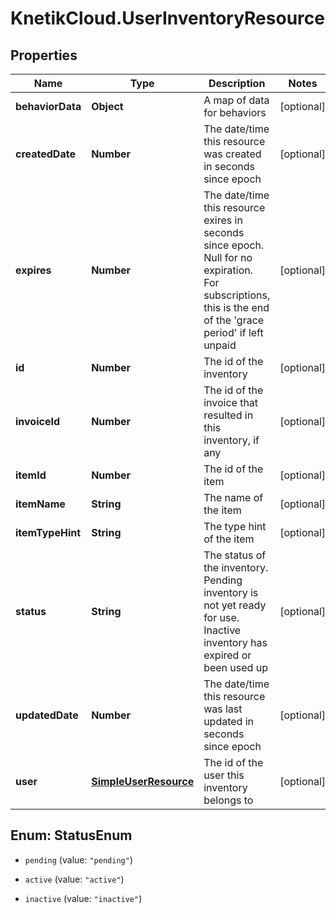 # KnetikCloud.UserInventoryResource

## Properties
Name | Type | Description | Notes
------------ | ------------- | ------------- | -------------
**behaviorData** | **Object** | A map of data for behaviors | [optional] 
**createdDate** | **Number** | The date/time this resource was created in seconds since epoch | [optional] 
**expires** | **Number** | The date/time this resource exires in seconds since epoch. Null for no expiration. For subscriptions, this is the end of the &#39;grace period&#39; if left unpaid | [optional] 
**id** | **Number** | The id of the inventory | [optional] 
**invoiceId** | **Number** | The id of the invoice that resulted in this inventory, if any | [optional] 
**itemId** | **Number** | The id of the item | [optional] 
**itemName** | **String** | The name of the item | [optional] 
**itemTypeHint** | **String** | The type hint of the item | [optional] 
**status** | **String** | The status of the inventory. Pending inventory is not yet ready for use. Inactive inventory has expired or been used up | [optional] 
**updatedDate** | **Number** | The date/time this resource was last updated in seconds since epoch | [optional] 
**user** | [**SimpleUserResource**](SimpleUserResource.md) | The id of the user this inventory belongs to | [optional] 


<a name="StatusEnum"></a>
## Enum: StatusEnum


* `pending` (value: `"pending"`)

* `active` (value: `"active"`)

* `inactive` (value: `"inactive"`)




